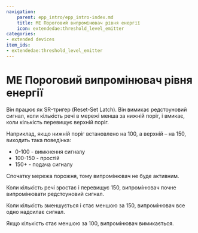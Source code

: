 ```yaml
---
navigation:
    parent: epp_intro/epp_intro-index.md
    title: ME Пороговий випромінювач рівня енергії
    icon: extendedae:threshold_level_emitter
categories:
- extended devices
item_ids:
- extendedae:threshold_level_emitter
---
```


# ME Пороговий випромінювач рівня енергії

<GameScene zoom="8" background="transparent">
  <ImportStructure src="../structure/cable_threshold_level_emitter.snbt"></ImportStructure>
</GameScene>

Він працює як SR-тригер (Reset-Set Latch). Він вимикає редстоуновий сигнал, коли кількість речі в мережі менша за нижній поріг, і вмикає, коли кількість перевищує верхній поріг.

Наприклад, якщо нижній поріг встановлено на 100, а верхній – на 150, виходить така поведінка:

- 0-100 - вимкнення сигналу
- 100-150 - простій
- 150+ - подача сигналу

Спочатку мережа порожня, тому випромінювач не буде активним.

Коли кількість речі зростає і перевищує 150, випромінювач почне випромінювати редстоуновий сигнал.

Коли кількість зменшується і стає меншою за 150, випромінювач все одно надсилає сигнал.

Якщо кількість стає меншою за 100, випромінювач вимикається.
